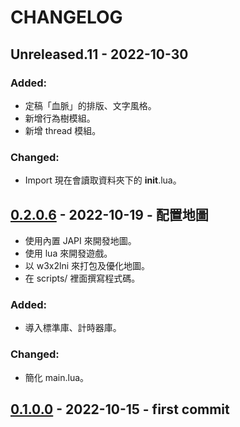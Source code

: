 # CHANGELOG

## Unreleased.11 - 2022-10-30
### Added:
- 定稿「血脈」的排版、文字風格。
- 新增行為樹模組。
- 新增 thread 模組。

### Changed:
- Import 現在會讀取資料夾下的 __init__.lua。

## [0.2.0.6][0.2.0] - 2022-10-19 - 配置地圖
- 使用內置 JAPI 來開發地圖。
- 使用 lua 來開發遊戲。
- 以 w3x2lni 來打包及優化地圖。
- 在 scripts/ 裡面撰寫程式碼。

### Added:
- 導入標準庫、計時器庫。

### Changed:
- 簡化 main.lua。

[0.2.0]:https://github.com/sugky7302/Unreal-Disaster/commit/51fe1556e1acf7526dae1c08faadb026385f64c3

## [0.1.0.0][0.1.0] - 2022-10-15 - first commit
[0.1.0]:https://github.com/sugky7302/Unreal-Disaster/commit/1214be16d41895690c5207cd73cf89f9de139e1c